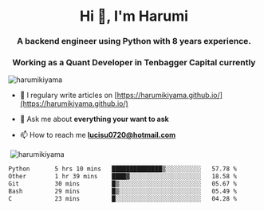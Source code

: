 <h1 align="center">Hi 👋, I'm Harumi</h1>
<h3 align="center">A backend engineer using <b>Python</b> with 8 years experience.</h3>
<h3 align="center">Working as a Quant Developer in <b>Tenbagger Capital</b> currently</h3>

<p align="left"> <img src="https://komarev.com/ghpvc/?username=harumikiyama" alt="harumikiyama" /> </p>


- 📝 I regulary write articles on [https://harumikiyama.github.io/](https://harumikiyama.github.io/)

- 💬 Ask me about **everything your want to ask**

- 📫 How to reach me **lucisu0720@hotmail.com**

<p>&nbsp;<img align="center" src="https://github-readme-stats.vercel.app/api?username=harumikiyama&show_icons=true" alt="harumikiyama" /></p>


<!--START_SECTION:waka-->

```txt
Python       5 hrs 10 mins   ██████████████▒░░░░░░░░░░   57.78 %
Other        1 hr 39 mins    ████▓░░░░░░░░░░░░░░░░░░░░   18.58 %
Git          30 mins         █▒░░░░░░░░░░░░░░░░░░░░░░░   05.67 %
Bash         29 mins         █▒░░░░░░░░░░░░░░░░░░░░░░░   05.49 %
C            23 mins         █░░░░░░░░░░░░░░░░░░░░░░░░   04.28 %
```

<!--END_SECTION:waka-->
